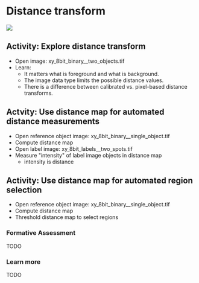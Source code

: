 # Distance transform

<img src='https://g.gravizo.com/svg?
 digraph G {
        shift [fontcolor=white,color=white];
        "binary image" -> "distance transform" -> "distance map";
	"distance map" -> "values are distances";
}
'/>

## Activity: Explore distance transform 

- Open image: xy_8bit_binary__two_objects.tif
- Learn:
	- It matters what is foreground and what is background.
	- The image data type limits the possible distance values.
	- There is a difference between calibrated vs. pixel-based distance transforms.


## Actvity: Use distance map for automated distance measurements

- Open reference object image: xy_8bit_binary__single_object.tif
- Compute distance map 
- Open label image: xy_8bit_labels__two_spots.tif
- Measure "intensity" of label image objects in distance map 
	- intensity is distance

## Activity: Use distance map for automated region selection

- Open reference object image: xy_8bit_binary__single_object.tif
- Compute distance map
- Threshold distance map to select regions
 
### Formative Assessment

TODO

### Learn more

TODO
